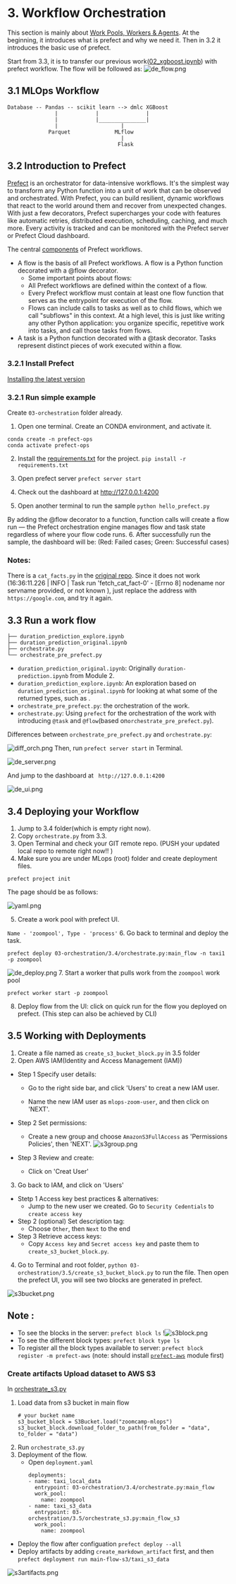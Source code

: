 # 3. Workflow Orchestration

This section is mainly about [Work Pools, Workers & Agents](https://docs.prefect.io/2.10.17/concepts/work-pools/). At the beginning, it introduces what is prefect and why we need it. 
Then in 3.2 it introduces the basic use of prefect.

Start from 3.3, it is to transfer our previous work([02_xgboost.ipynb](..%2F02-experiment-tracking%2F02_xgboost.ipynb)) with prefect workflow.
The flow will be followed as:
![de_flow.png](images%2Fde_flow.png)

## 3.1 MLOps Workflow

```
Database -- Pandas -- scikit learn --> dmlc XGBoost
               |            |               |
               |            |_______________|
               |                    |
             Parquet              MLflow
                                    |
                                   Flask
```

## 3.2 Introduction to Prefect
[Prefect](https://github.com/PrefectHQ/prefect/tree/main) is an orchestrator for data-intensive workflows. It's the simplest way to transform any Python function into a unit of work that can be observed and orchestrated. With Prefect, you can build resilient, dynamic workflows that react to the world around them and recover from unexpected changes. With just a few decorators, Prefect supercharges your code with features like automatic retries, distributed execution, scheduling, caching, and much more. Every activity is tracked and can be monitored with the Prefect server or Prefect Cloud dashboard.

The central [components](https://docs.prefect.io/2.10.13/tutorial/first-steps/) of Prefect workflows.

- A flow is the basis of all Prefect workflows. 
A flow is a Python function decorated with a @flow decorator.
  - Some important points about flows:
  - All Prefect workflows are defined within the context of a flow.
  - Every Prefect workflow must contain at least one flow function that serves as the entrypoint for execution of the flow.
  - Flows can include calls to tasks as well as to child flows, which we call "subflows" in this context. 
  At a high level, this is just like writing any other Python application: 
  you organize specific, repetitive work into tasks, and call those tasks from flows.
- A task is a Python function decorated with a @task decorator. 
Tasks represent distinct pieces of work executed within a flow.


### 3.2.1 Install Prefect
[Installing the latest version](https://docs.prefect.io/2.10.13/getting-started/installation/)
### 3.2.1 Run simple example
Create `03-orchestration` folder already.
1. Open one terminal. Create an CONDA environment, and activate it.
  ```
  conda create -n prefect-ops 
  conda activate prefect-ops
  ```
2. Install the [requirements.txt](requirements.txt) for the project.
  `pip install -r requirements.txt`
3. Open prefect server
  `prefect server start`
4. Check out the dashboard at http://127.0.0.1:4200

5. Open another terminal to run the sample
  `python hello_prefect.py`

  By adding the @flow decorator to a function, function calls will create a flow run — the Prefect orchestration engine manages flow and task state regardless of where your flow code runs.
6. After successfully run the sample, the dashboard will be:
   (Red: Failed cases; Green: Successful cases)

### Notes:
There is a `cat_facts.py` in the [original repo](https://github.com/DataTalksClub/mlops-zoomcamp/blob/main/03-orchestration/3.2/cat_facts.py). 
Since it does not work (16:36:11.226 | INFO    | Task run 'fetch_cat_fact-0' - [Errno 8] nodename nor servname provided, or not known
), just replace the address with `https://google.com`, and try it again.


## 3.3 Run a work flow
```
├── duration_prediction_explore.ipynb
├── duration_prediction_original.ipynb
├── orchestrate.py
└── orchestrate_pre_prefect.py
```
- `duration_prediction_original.ipynb`: Originally `duration-prediction.ipynb` from Module 2.
- `duration_prediction_explore.ipynb`: An exploration based on `duration_prediction_original.ipynb` for looking at what some of the returned types, such as .
- `orchestrate_pre_prefect.py`: the orchestration of the work. 
- `orchestrate.py`: Using `prefect` for the orchestration of the work with introducing `@task` and `@flow`(based on`orchestrate_pre_prefect.py`).

Differences between `orchestrate_pre_prefect.py` and `orchestrate.py`:

![diff_orch.png](images%2Fdiff_orch.png)
Then, run `prefect server start` in Terminal.

![de_server.png](images%2Fde_server.png)

And jump to the dashboard at ` http://127.0.0.1:4200`

![de_ui.png](images%2Fde_ui.png)

## 3.4 Deploying your Workflow
1. Jump to 3.4 folder(which is empty right now). 
2. Copy `orchestrate.py` from 3.3. 
3. Open Terminal and check your GIT remote repo. (PUSH your updated local repo to remote right now!! )
4. Make sure you are under MLops (root) folder and create deployment files.

  ```prefect project init``` 

  The page should be as follows:

  ![yaml.png](images%2Fyaml.png)

5. Create a work pool with prefect UI. 

  ```Name - 'zoompool', Type - 'process'```
6. Go back to terminal and deploy the task.

  ```prefect deploy 03-orchestration/3.4/orchestrate.py:main_flow -n taxi1 -p zoompool``` 

![de_deploy.png](images%2Fde_deploy.png)
7.  Start a worker that pulls work from the `zoompool` work pool

  ```prefect worker start -p zoompool```

8. Deploy flow from the UI: click on quick run for the flow you deployed on prefect. (This step can also be achieved by CLI)


## 3.5 Working with Deployments
1. Create a file named as `create_s3_bucket_block.py` in 3.5 folder
2. Open AWS IAM(Identity and Access Management (IAM))
- Step 1 Specify user details: 

  * Go to the right side bar, and click 'Users' to creat a new IAM user. 

  * Name the new IAM user as `mlops-zoom-user`, and then click on 'NEXT'.

- Step 2 Set permissions:
  * Create a new group and choose `AmazonS3FullAccess` as 'Permissions Policies', then 'NEXT'.
  ![s3group.png](images%2Fs3group.png)
- Step 3 Review and create:
  * Click on 'Creat User'
3. Go back to IAM, and click on 'Users'
- Stetp 1 Access key best practices & alternatives:
  - Jump to the new user we created. Go to `Security Cedentials` to `create access key`
- Step 2 (optional) Set description tag:
  - Choose `Other`, then `Next` to the end
- Step 3 Retrieve access keys:
  - Copy `Access key` and `Secret access key` and paste them to `create_s3_bucket_block.py`.
4. Go to Terminal and root folder, `python 03-orchestration/3.5/create_s3_bucket_block.py` to run the file. Then open the prefect UI, you will see two blocks are generated in prefect.

![s3bucket.png](images%2Fs3bucket.png)

## Note :
- To see the blocks in the server: `prefect block ls`
!![s3block.png](images%2Fs3block.png)
- To see the different block types: `prefect block type ls`
- To register all the block types available to server: `prefect block register -m prefect-aws` (note: should install [`prefect-aws`](https://github.com/PrefectHQ/prefect-aws/blob/main/README.md) module first)

### Create artifacts Upload dataset to AWS S3 
In [orchestrate_s3.py](3.5%2Forchestrate_s3.py)
1. Load data from s3 bucket in main flow
   ```
   # your bucket name
   s3_bucket_block = S3Bucket.load("zoomcamp-mlops")
   s3_bucket_block.download_folder_to_path(from_folder = "data", to_folder = "data")
   ```
2. Run `orchestrate_s3.py`
3. Deployment of the flow.
   - Open `deployment.yaml`
      ```
      deployments:
      - name: taxi_local_data
        entrypoint: 03-orchestration/3.4/orchestrate.py:main_flow
        work_pool:
          name: zoompool
      - name: taxi_s3_data
        entrypoint: 03-orchestration/3.5/orchestrate_s3.py:main_flow_s3
        work_pool:
          name: zoompool
      ```
  - Deploy the flow after configuation
    `prefect deploy --all`
  - Deploy artifacts by adding `create_markdown_artifact` first, and then `prefect deployment run main-flow-s3/taxi_s3_data`

  ![s3artifacts.png](images%2Fs3artifacts.png)